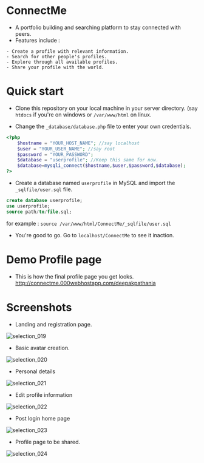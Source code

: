 # ConnectMe
- A portfolio building and searching platform to stay connected with peers.
- Features include : 
```
- Create a profile with relevant information.
- Search for other people's profiles.
- Explore through all available profiles.
- Share your profile with the world.
```

# Quick start
- Clone this repository on your local machine in your server directory.
(say <code>htdocs</code> if you're on windows or <code>/var/www/html</code> on linux.

- Change the <code>_database/database.php</code> file to enter your own credentials.
```php
<?php
    $hostname = "YOUR_HOST_NAME"; //say localhost
    $user = "YOUR_USER_NAME"; //say root
    $password = "YOUR_PASSWORD";
    $database = "userprofile"; //Keep this same for now.
    $database=mysqli_connect($hostname,$user,$password,$database);
?>
```
- Create a database named <code>userprofile</code> in MySQL and import the <code>_sqlfile/user.sql</code> file.
```SQL
create database userprofile;
use userprofile;
source path/to/file.sql;
```
for example : <code>source /var/www/html/ConnectMe/_sqlfile/user.sql </code>

- You're good to go. Go to <code>localhost/ConnectMe</code> to see it inaction.

# Demo Profile page
- This is how the final profile page you get looks. http://connectme.000webhostapp.com/deepakpathania

# Screenshots
- Landing and registration page.

![selection_019](https://cloud.githubusercontent.com/assets/15071438/20595188/fefb84d2-b25e-11e6-88d1-cf4e98b5c15b.png)

- Basic avatar creation.

![selection_020](https://cloud.githubusercontent.com/assets/15071438/20595190/fefddb7e-b25e-11e6-8b2f-83c803ff0c2e.png)

- Personal details

![selection_021](https://cloud.githubusercontent.com/assets/15071438/20595189/fefcaf7e-b25e-11e6-9c4f-2cf59bd63137.png)

- Edit profile information

![selection_022](https://cloud.githubusercontent.com/assets/15071438/20595191/ff0629f0-b25e-11e6-80d3-5d3af240f3aa.png)

- Post login home page

![selection_023](https://cloud.githubusercontent.com/assets/15071438/20595192/ff095f12-b25e-11e6-92af-f712631200c2.png)

- Profile page to be shared.

![selection_024](https://cloud.githubusercontent.com/assets/15071438/20595193/ff0f0f16-b25e-11e6-8e4b-4f2188b5bf37.png)




